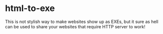 # html-to-exe
This is not stylish way to make websites show up as EXEs, but it sure as hell can be used to share your websites that require HTTP server to work!
